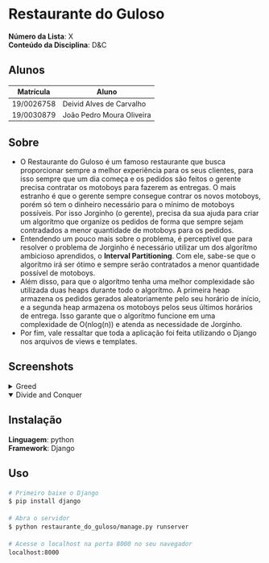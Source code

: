 # Restaurante do Guloso

**Número da Lista**: X<br>
**Conteúdo da Disciplina**: D&C<br>

## Alunos
|Matrícula | Aluno |
| -- | -- |
| 19/0026758  |  Deivid Alves de Carvalho  |
| 19/0030879  |  João Pedro Moura Oliveira |

## Sobre 
- O Restaurante do Guloso é um famoso restaurante que busca proporcionar sempre a melhor experiência para os seus clientes, para isso sempre que um dia começa e os pedidos são feitos o gerente precisa contratar os motoboys para fazerem as entregas. O mais estranho é que o gerente sempre consegue contrar os novos motoboys, porém só tem o dinheiro necessário para o mínimo de motoboys possíveis. Por isso Jorginho (o gerente), precisa da sua ajuda para criar um algorítmo que organize os pedidos de forma que sempre sejam contradados a menor quantidade de motoboys para os pedidos.
- Entendendo um pouco mais sobre o problema, é perceptível que para resolver o problema de Jorginho é necessário utilizar um dos algorítmo ambicioso aprendidos, o <b>Interval Partitioning</b>. Com ele, sabe-se que o algorítmo irá ser ótimo e sempre serão contratados a menor quantidade possível de motoboys.
- Além disso, para que o algorítmo tenha uma melhor complexidade são utilizada duas heaps durante todo o algorítmo. A primeira heap armazena os pedidos gerados aleatoriamente pelo seu horário de início, e a segunda heap armazena os motoboys pelos seus últimos horários de entrega. Isso garante que o algorítmo funcione em uma complexidade de O(nlog(n)) e atenda as necessidade de Jorginho.
- Por fim, vale ressaltar que toda a aplicação foi feita utilizando o Django nos arquivos de views e templates.

## Screenshots
<details>
<summary>Greed</summary>

### Tela de entrada da aplicação
![](assets/telaInicial.png)

### Exemplo gerado pelo Interval Partitioning
![](assets/geracao.png)

### Tela inteira com um exemplo gerado
![](assets/telaInteira.png)

</details>

<details open>
<summary>Divide and Conquer</summary>

</details>

## Instalação 
**Linguagem**: python<br>
**Framework**: Django<br>

## Uso 
```bash
# Primeiro baixe o Django
$ pip install django

# Abra o servidor
$ python restaurante_do_guloso/manage.py runserver

# Acesse o localhost na porta 8000 no seu navegador
localhost:8000
```
